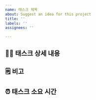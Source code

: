 ```yaml
---
name: 태스크 제목
about: Suggest an idea for this project
title: ''
labels: ''
assignees: ''

---
```


## 🧑‍💻 태스크 상세 내용

## 🗒 비고

## ⏰ 태스크 소요 시간
